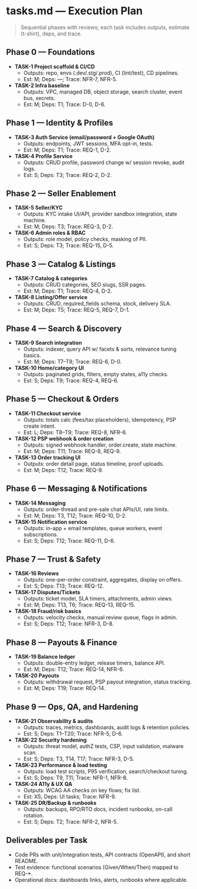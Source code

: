 # tasks.md — Execution Plan

> Sequential phases with reviews; each task includes outputs, estimate (t-shirt), deps, and trace.

## Phase 0 — Foundations
- **TASK-1 Project scaffold & CI/CD**
  - Outputs: repo, envs (.dev/.stg/.prod), CI (lint/test), CD pipelines.
  - Est: M; Deps: —; Trace: NFR-7, NFR-5.
- **TASK-2 Infra baseline**
  - Outputs: VPC, managed DB, object storage, search cluster, event bus, secrets.
  - Est: M; Deps: T1; Trace: D-0, D-6.

## Phase 1 — Identity & Profiles
- **TASK-3 Auth Service (email/password + Google OAuth)**
  - Outputs: endpoints, JWT sessions, MFA opt-in, tests.
  - Est: M; Deps: T1; Trace: REQ-1, D-2.
- **TASK-4 Profile Service**
  - Outputs: CRUD profile, password change w/ session revoke, audit logs.
  - Est: S; Deps: T3; Trace: REQ-2, D-2.

## Phase 2 — Seller Enablement
- **TASK-5 Seller/KYC**
  - Outputs: KYC intake UI/API, provider sandbox integration, state machine.
  - Est: M; Deps: T3; Trace: REQ-3, D-2.
- **TASK-6 Admin roles & RBAC**
  - Outputs: role model, policy checks, masking of PII.
  - Est: S; Deps: T3; Trace: REQ-15, D-5.

## Phase 3 — Catalog & Listings
- **TASK-7 Catalog & categories**
  - Outputs: CRUD categories, SEO slugs, SSR pages.
  - Est: M; Deps: T1; Trace: REQ-4, D-2.
- **TASK-8 Listing/Offer service**
  - Outputs: CRUD, required_fields schema, stock, delivery SLA.
  - Est: M; Deps: T5; Trace: REQ-5, REQ-7, D-1.

## Phase 4 — Search & Discovery
- **TASK-9 Search integration**
  - Outputs: indexer, query API w/ facets & sorts, relevance tuning basics.
  - Est: M; Deps: T7–T8; Trace: REQ-6, D-0.
- **TASK-10 Home/category UI**
  - Outputs: paginated grids, filters, empty states, a11y checks.
  - Est: S; Deps: T9; Trace: REQ-4, REQ-6.

## Phase 5 — Checkout & Orders
- **TASK-11 Checkout service**
  - Outputs: totals calc (fees/tax placeholders), idempotency, PSP create intent.
  - Est: L; Deps: T8–T9; Trace: REQ-8, NFR-6.
- **TASK-12 PSP webhook & order creation**
  - Outputs: signed webhook handler, order.create, state machine.
  - Est: M; Deps: T11; Trace: REQ-8, REQ-9.
- **TASK-13 Order tracking UI**
  - Outputs: order detail page, status timeline, proof uploads.
  - Est: M; Deps: T12; Trace: REQ-9.

## Phase 6 — Messaging & Notifications
- **TASK-14 Messaging**
  - Outputs: order-thread and pre-sale chat APIs/UI, rate limits.
  - Est: M; Deps: T3, T12; Trace: REQ-10, D-2.
- **TASK-15 Notification service**
  - Outputs: in-app + email templates, queue workers, event subscriptions.
  - Est: S; Deps: T12; Trace: REQ-11, D-6.

## Phase 7 — Trust & Safety
- **TASK-16 Reviews**
  - Outputs: one-per-order constraint, aggregates, display on offers.
  - Est: S; Deps: T13; Trace: REQ-12.
- **TASK-17 Disputes/Tickets**
  - Outputs: ticket model, SLA timers, attachments, admin views.
  - Est: M; Deps: T13, T6; Trace: REQ-13, REQ-15.
- **TASK-18 Fraud/risk basics**
  - Outputs: velocity checks, manual review queue, flags in admin.
  - Est: S; Deps: T12; Trace: NFR-3, D-8.

## Phase 8 — Payouts & Finance
- **TASK-19 Balance ledger**
  - Outputs: double-entry ledger, release timers, balance API.
  - Est: M; Deps: T12; Trace: REQ-14, NFR-6.
- **TASK-20 Payouts**
  - Outputs: withdrawal request, PSP payout integration, status tracking.
  - Est: M; Deps: T19; Trace: REQ-14.

## Phase 9 — Ops, QA, and Hardening
- **TASK-21 Observability & audits**
  - Outputs: traces, metrics, dashboards, audit logs & retention policies.
  - Est: S; Deps: T1–T20; Trace: NFR-5, D-6.
- **TASK-22 Security hardening**
  - Outputs: threat model, authZ tests, CSP, input validation, malware scan.
  - Est: S; Deps: T3, T14, T17; Trace: NFR-3, D-5.
- **TASK-23 Performance & load testing**
  - Outputs: load test scripts, P95 verification, search/checkout tuning.
  - Est: S; Deps: T9, T11; Trace: NFR-1, NFR-8.
- **TASK-24 A11y & UX QA**
  - Outputs: WCAG AA checks on key flows; fix list.
  - Est: XS; Deps: UI tasks; Trace: NFR-9.
- **TASK-25 DR/Backup & runbooks**
  - Outputs: backups, RPO/RTO docs, incident runbooks, on-call rotation.
  - Est: S; Deps: T2; Trace: NFR-2, NFR-5.

## Deliverables per Task
- Code PRs with unit/integration tests, API contracts (OpenAPI), and short README.
- Test evidence: functional scenarios (Given/When/Then) mapped to REQ-*.
- Operational docs: dashboards links, alerts, runbooks where applicable.
